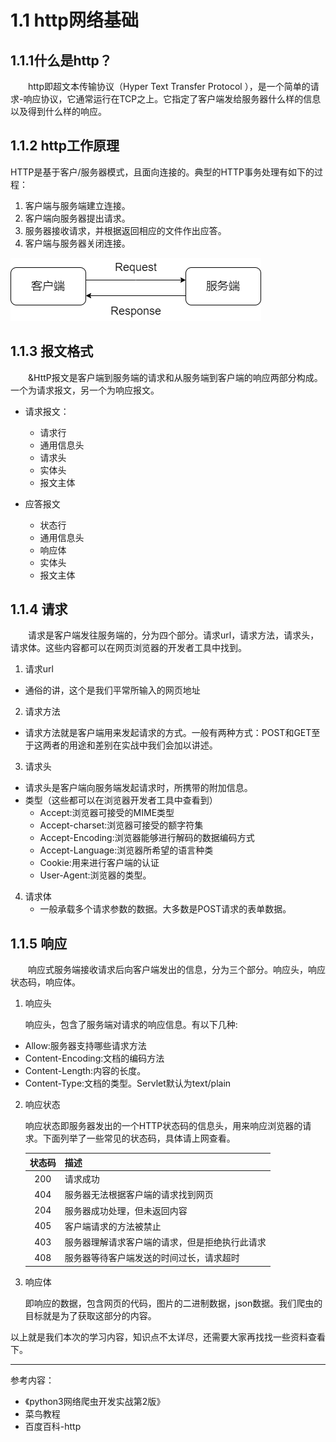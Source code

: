 # 1.1 http网络基础

## 1.1.1什么是http？

&emsp;&emsp;http即超文本传输协议（Hyper Text Transfer Protocol ），是一个简单的请求-响应协议，它通常运行在TCP之上。它指定了客户端发给服务器什么样的信息以及得到什么样的响应。

## 1.1.2 http工作原理
HTTP是基于客户/服务器模式，且面向连接的。典型的HTTP事务处理有如下的过程：

1. 客户端与服务端建立连接。
2. 客户端向服务器提出请求。
3. 服务器接收请求，并根据返回相应的文件作出应答。
4. 客户端与服务器关闭连接。

![http工作原理](../images/chapter01/01.png)

## 1.1.3 报文格式
&emsp;&emsp;&HttP报文是客户端到服务端的请求和从服务端到客户端的响应两部分构成。一个为请求报文，另一个为响应报文。
   - 请求报文：
     - 请求行
     - 通用信息头
     - 请求头
     - 实体头
     - 报文主体
     
   - 应答报文
     - 状态行
     - 通用信息头
     - 响应体
     - 实体头
     - 报文主体

## 1.1.4 请求

&emsp;&emsp;请求是客户端发往服务端的，分为四个部分。请求url，请求方法，请求头，请求体。这些内容都可以在网页浏览器的开发者工具中找到。

1. 请求url
 - 通俗的讲，这个是我们平常所输入的网页地址
2. 请求方法
 - 请求方法就是客户端用来发起请求的方式。一般有两种方式：POST和GET至于这两者的用途和差别在实战中我们会加以讲述。
3. 请求头
 - 请求头是客户端向服务端发起请求时，所携带的附加信息。
 - 类型（这些都可以在浏览器开发者工具中查看到）
   - Accept:浏览器可接受的MIME类型
   - Accept-charset:浏览器可接受的额字符集
   - Accept-Encoding:浏览器能够进行解码的数据编码方式
   - Accept-Language:浏览器所希望的语言种类
   - Cookie:用来进行客户端的认证
   - User-Agent:浏览器的类型。
4. 请求体
   - 一般承载多个请求参数的数据。大多数是POST请求的表单数据。

## 1.1.5 响应

&emsp;&emsp;响应式服务端接收请求后向客户端发出的信息，分为三个部分。响应头，响应状态码，响应体。
1. 响应头

	响应头，包含了服务端对请求的响应信息。有以下几种:
	
  - Allow:服务器支持哪些请求方法
  - Content-Encoding:文档的编码方法
  - Content-Length:内容的长度。
  - Content-Type:文档的类型。Servlet默认为text/plain


2. 响应状态

	响应状态即服务器发出的一个HTTP状态码的信息头，用来响应浏览器的请求。下面列举了一些常见的状态码，具体请上网查看。

     | 状态码 | 描述                                           |
     | :----: | ---------------------------------------------- |
     |  200   | 请求成功                                       |
     |  404   | 服务器无法根据客户端的请求找到网页             |
     |  204   | 服务器成功处理，但未返回内容                   |
     |  405   | 客户端请求的方法被禁止                         |
     |  403   | 服务器理解请求客户端的请求，但是拒绝执行此请求 |
     |  408   | 服务器等待客户端发送的时间过长，请求超时       |

3. 响应体

	即响应的数据，包含网页的代码，图片的二进制数据，json数据。我们爬虫的目标就是为了获取这部分的内容。

以上就是我们本次的学习内容，知识点不太详尽，还需要大家再找找一些资料查看下。

------

参考内容：

- 《python3网络爬虫开发实战第2版》
- 菜鸟教程
- 百度百科-http